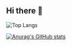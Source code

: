 ## Hi there 👋

<!--
**miltonvento/miltonvento** is a ✨ _special_ ✨ repository because its `README.md` (this file) appears on your GitHub profile.

Here are some ideas to get you started:

- 🔭 I’m currently working on ...
- 🌱 I’m currently learning ...
- 👯 I’m looking to collaborate on ...
- 🤔 I’m looking for help with ...
- 💬 Ask me about ...
- 📫 How to reach me: ...
- 😄 Pronouns: ...
- ⚡ Fun fact: ...
-->

![Top Langs](https://github-readme-stats-iota-jade-55.vercel.app/api/top-langs/?username=miltonvento&size_weight=0.5&count_weight=0.5)

[![Anurag's GitHub stats](https://github-readme-stats-iota-jade-55.vercel.app/api?username=miltonvento&show_icons=true&theme=dark)](https://github.com/miltonvento/github-readme-stats)
